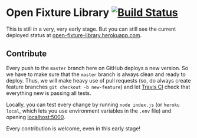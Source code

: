 # Open Fixture Library [![Build Status](https://travis-ci.org/FloEdelmann/open-fixture-library.svg?branch=master)](https://travis-ci.org/FloEdelmann/open-fixture-library)

This is still in a very, very early stage. But you can still see the current deployed status at [open-fixture-library.herokuapp.com](https://open-fixture-library.herokuapp.com/).

## Contribute

Every push to the `master` branch here on GitHub deploys a new version. So we have to make sure that the `master` branch is always clean and ready to deploy. Thus, we will make heavy use of pull requests (so, do always create feature branches `git checkout -b new-feature`) and let [Travis CI](https://travis-ci.org/FloEdelmann/open-fixture-library) check that everything new is passing all tests.

Locally, you can test every change by running `node index.js` (or `heroku local`, which lets you use environment variables in the `.env` file) and opening [localhost:5000](http://localhost:5000/).

Every contribution is welcome, even in this early stage!